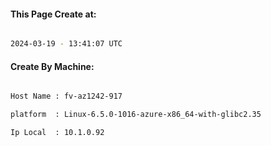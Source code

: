 
   
#### This Page Create at:

```bash

2024-03-19 - 13:41:07 UTC

```

#### Create By Machine:

```bash

Host Name : fv-az1242-917

platform  : Linux-6.5.0-1016-azure-x86_64-with-glibc2.35

Ip Local  : 10.1.0.92

```

